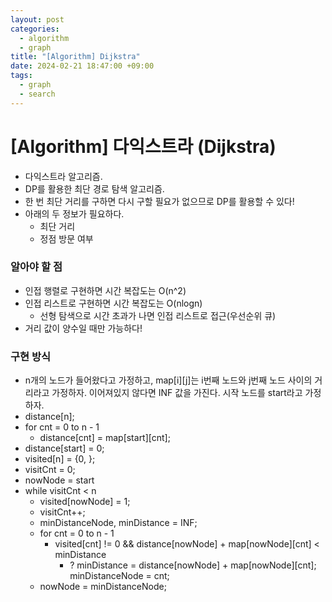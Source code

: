 ```yaml
---
layout: post
categories:
  - algorithm
  - graph
title: "[Algorithm] Dijkstra"
date: 2024-02-21 18:47:00 +09:00
tags:
  - graph
  - search
---
```

# \[Algorithm] 다익스트라 (Dijkstra)

- 다익스트라 알고리즘.
- DP를 활용한 최단 경로 탐색 알고리즘.
- 한 번 최단 거리를 구하면 다시 구할 필요가 없으므로 DP를 활용할 수 있다!
- 아래의 두 정보가 필요하다.
	- 최단 거리
	- 정점 방문 여부

### 알아야 할 점
- 인접 행렬로 구현하면 시간 복잡도는 O(n^2)
- 인접 리스트로 구현하면 시간 복잡도는 O(nlogn)
	- 선형 탐색으로 시간 초과가 나면 인접 리스트로 접근(우선순위 큐)
- 거리 값이 양수일 때만 가능하다!

### 구현 방식
- n개의 노드가 들어왔다고 가정하고, map\[i]\[j]는 i번째 노드와 j번째 노드 사이의 거리라고 가정하자. 이어져있지 않다면 INF 값을 가진다. 시작 노드를 start라고 가정하자.
- distance\[n];
- for cnt = 0 to n - 1
	- distance\[cnt] = map\[start]\[cnt];
- distance\[start] = 0;
- visited\[n] = {0, };
- visitCnt = 0;
- nowNode = start
- while visitCnt < n
	- visited\[nowNode] = 1;
	- visitCnt++;
	- minDistanceNode, minDistance = INF;
	- for cnt = 0 to n - 1
		- visited\[cnt] != 0 && distance\[nowNode] + map\[nowNode]\[cnt] < minDistance
			- ? minDistance = distance\[nowNode] + map\[nowNode]\[cnt];
				 minDistanceNode = cnt;
	- nowNode = minDistanceNode;
